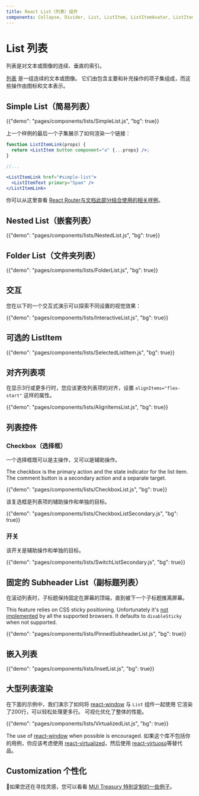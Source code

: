```yaml
---
title: React List（列表）组件
components: Collapse, Divider, List, ListItem, ListItemAvatar, ListItemIcon, ListItemSecondaryAction, ListItemText, ListSubheader
---
```


# List 列表

<p class="description">列表是对文本或图像的连续、垂直的索引。</p>

[列表](https://material.io/design/components/lists.html) 是一组连续的文本或图像。 它们由包含主要和补充操作的项子集组成，而这些操作由图标和文本表示。

## Simple List（简易列表）

{{"demo": "pages/components/lists/SimpleList.js", "bg": true}}

上一个样例的最后一个子集展示了如何渲染一个链接：

```jsx
function ListItemLink(props) {
  return <ListItem button component="a" {...props} />;
}

//...

<ListItemLink href="#simple-list">
  <ListItemText primary="Spam" />
</ListItemLink>
```

你可以从这里查看 [React Router与文档此部分结合使用的相关样例](/guides/composition/#react-router)。

## Nested List（嵌套列表）

{{"demo": "pages/components/lists/NestedList.js", "bg": true}}

## Folder List（文件夹列表）

{{"demo": "pages/components/lists/FolderList.js", "bg": true}}

## 交互

您在以下的一个交互式演示可以探索不同设置的视觉效果：

{{"demo": "pages/components/lists/InteractiveList.js", "bg": true}}

## 可选的 ListItem

{{"demo": "pages/components/lists/SelectedListItem.js", "bg": true}}

## 对齐列表项

在显示3行或更多行时，您应该更改列表项的对齐，设置 `alignItems="flex-start"` 这样的属性。

{{"demo": "pages/components/lists/AlignItemsList.js", "bg": true}}

## 列表控件

### Checkbox（选择框）

一个选择框既可以是主操作，又可以是辅助操作。

The checkbox is the primary action and the state indicator for the list item. The comment button is a secondary action and a separate target.

{{"demo": "pages/components/lists/CheckboxList.js", "bg": true}}

该复选框是列表项的辅助操作和单独的目标。

{{"demo": "pages/components/lists/CheckboxListSecondary.js", "bg": true}}

### 开关

该开关是辅助操作和单独的目标。

{{"demo": "pages/components/lists/SwitchListSecondary.js", "bg": true}}

## 固定的 Subheader List（副标题列表）

在滚动列表时，子标题保持固定在屏幕的顶端，直到被下一个子标题推离屏幕。

This feature relies on CSS sticky positioning. Unfortunately it's [not implemented](https://caniuse.com/#search=sticky) by all the supported browsers. It defaults to `disableSticky` when not supported.

{{"demo": "pages/components/lists/PinnedSubheaderList.js", "bg": true}}

## 嵌入列表

{{"demo": "pages/components/lists/InsetList.js", "bg": true}}

## 大型列表渲染

在下面的示例中，我们演示了如何将 [react-window](https://github.com/bvaughn/react-window) 与 `List` 组件一起使用 它渲染了200行，可以轻松处理更多行。 可视化优化了整体的性能。

{{"demo": "pages/components/lists/VirtualizedList.js", "bg": true}}

The use of [react-window](https://github.com/bvaughn/react-window) when possible is encouraged. 如果这个库不包括你的用例，你应该考虑使用 [react-virtualized](https://github.com/bvaughn/react-virtualized)，然后使用 [react-virtuoso](https://github.com/petyosi/react-virtuoso)等替代品。

## Customization 个性化

👑如果您还在寻找灵感，您可以看看 [MUI Treasury 特别定制的一些例子](https://mui-treasury.com/components/menu-list)。